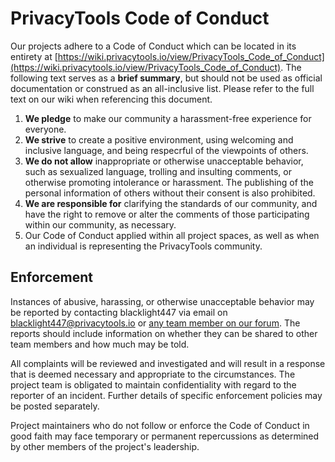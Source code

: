 # PrivacyTools Code of Conduct

Our projects adhere to a Code of Conduct which can be located in its entirety at [https://wiki.privacytools.io/view/PrivacyTools_Code_of_Conduct](https://wiki.privacytools.io/view/PrivacyTools_Code_of_Conduct). The following text serves as a **brief summary**, but should not be used as official documentation or construed as an all-inclusive list. Please refer to the full text on our wiki when referencing this document.

 1. **We pledge** to make our community a harassment-free experience for everyone.
 2. **We strive** to create a positive environment, using welcoming and inclusive language, and being respecrful of the viewpoints of others.
 3. **We do not allow** inappropriate or otherwise unacceptable behavior, such as sexualized language, trolling and insulting comments, or otherwise promoting intolerance or harassment. The publishing of the personal information of others without their consent is also prohibited.
 4. **We are responsible for** clarifying the standards of our community, and have the right to remove or alter the comments of those participating within our community, as necessary.
 5. Our Code of Conduct applied within all project spaces, as well as when an individual is representing the PrivacyTools community.

## Enforcement

Instances of abusive, harassing, or otherwise unacceptable behavior may be
reported by contacting blacklight447 via email on
blacklight447@privacytools.io or [any team member on our forum].
The reports should include information on whether they can be shared to
other team members and how much may be told.

[any team member on our forum]:https://forum.privacytools.io/g/team

All complaints will be reviewed and investigated and will result in a
response that is deemed necessary and appropriate to the circumstances.
The project team is obligated to maintain confidentiality with regard to the
reporter of an incident. Further details of specific enforcement policies
may be posted separately.

Project maintainers who do not follow or enforce the Code of Conduct in good
faith may face temporary or permanent repercussions as determined by other
members of the project's leadership.
